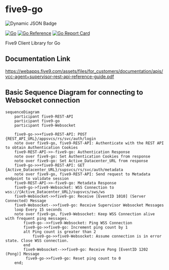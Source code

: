 # five9-go
![Dynamic JSON Badge](https://img.shields.io/badge/dynamic/json?url=https%3A%2F%2Fequalsgibson.github.io%2Ffive9-go%2Fcoverage.json&query=%24.total&label=Coverage)

[![Go](https://github.com/equalsgibson/five9-go/actions/workflows/go.yml/badge.svg?branch=main)](https://github.com/equalsgibson/five9-go/actions/workflows/go.yml)
[![Go Reference](https://pkg.go.dev/badge/github.com/equalsgibson/five9-go.svg)](https://pkg.go.dev/github.com/equalsgibson/five9-go)
[![Go Report Card](https://goreportcard.com/badge/github.com/equalsgibson/five9-go)](https://goreportcard.com/report/github.com/equalsgibson/five9-go)

Five9 Client Library for Go

## Documentation Link

https://webapps.five9.com/assets/files/for_customers/documentation/apis/vcc-agent+supervisor-rest-api-reference-guide.pdf

## Basic Sequence Diagram for connecting to Websocket connection

```mermaid
sequenceDiagram
    participant five9-REST-API
    participant five9-go
    participant five9-Websocket

    five9-go->>+five9-REST-API: POST {REST_API_URL}/appsvcs/rs/svc/auth/login
    note over five9-go, five9-REST-API: Authenticate with the REST API to obtain Authentication Cookies
    five9-REST-API->>-five9-go: Authentication Response
    note over five9-go: Set Authentication Cookies from response
    note over five9-go: Set Active_Datacenter_URL from response
    five9-go->>+five9-REST-API: GET {Active_Datacenter_URL}/supsvcs/rs/svc/auth/metadata
    note over five9-go, five9-REST-API: Send request to Metadata endpoint to validate session
    five9-REST-API->>-five9-go: Metadata Response
    five9-go->five9-Websocket: WSS Connection to wss://{Active_Datacenter_URL}/supsvcs/sws/ws
    five9-Websocket->>five9-go: Receive [EventID 1010] (Server Connected) Message
    five9-Websocket-->>five9-go: Receive Supervisor Websocket Messages
    loop Every 15 seconds
    note over five9-go, five9-Websocket: Keep WSS Connection alive with frequent ping messages.
        five9-go-->>five9-Websocket: Ping WSS Connection
        five9-go->>five9-go: Increment ping count by 1
        alt Ping count is greater than 2
            five9-go->>five9-Websocket: Assume connection is in error state. Close WSS connection.
        end
        five9-Websocket-->>five9-go: Receive Pong [EventID 1202 (Pong)] Message
         five9-go->>five9-go: Reset ping count to 0
    end;
```
